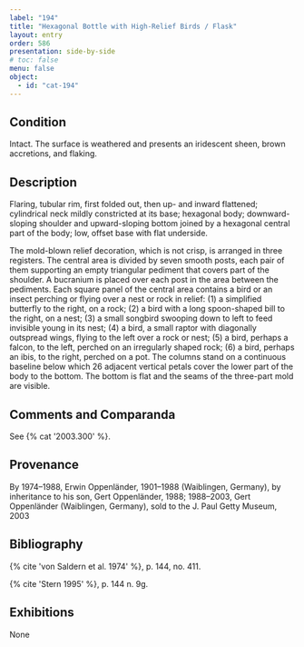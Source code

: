 ```yaml
---
label: "194"
title: "Hexagonal Bottle with High-Relief Birds / Flask"
layout: entry
order: 586
presentation: side-by-side
# toc: false
menu: false
object:
  - id: "cat-194"
---
```


## Condition

Intact. The surface is weathered and presents an iridescent sheen, brown accretions, and flaking.

## Description

Flaring, tubular rim, first folded out, then up- and inward flattened; cylindrical neck mildly constricted at its base; hexagonal body; downward-sloping shoulder and upward-sloping bottom joined by a hexagonal central part of the body; low, offset base with flat underside.

The mold-blown relief decoration, which is not crisp, is arranged in three registers. The central area is divided by seven smooth posts, each pair of them supporting an empty triangular pediment that covers part of the shoulder. A bucranium is placed over each post in the area between the pediments. Each square panel of the central area contains a bird or an insect perching or flying over a nest or rock in relief: (1) a simplified butterfly to the right, on a rock; (2) a bird with a long spoon-shaped bill to the right, on a nest; (3) a small songbird swooping down to left to feed invisible young in its nest; (4) a bird, a small raptor with diagonally outspread wings, flying to the left over a rock or nest; (5) a bird, perhaps a falcon, to the left, perched on an irregularly shaped rock; (6) a bird, perhaps an ibis, to the right, perched on a pot. The columns stand on a continuous baseline below which 26 adjacent vertical petals cover the lower part of the body to the bottom. The bottom is flat and the seams of the three-part mold are visible.

## Comments and Comparanda

See {% cat '2003.300' %}.

## Provenance

By 1974–1988, Erwin Oppenländer, 1901–1988 (Waiblingen, Germany), by inheritance to his son, Gert Oppenländer, 1988; 1988–2003, Gert Oppenländer (Waiblingen, Germany), sold to the J. Paul Getty Museum, 2003

## Bibliography

{% cite 'von Saldern et al. 1974' %}, p. 144, no. 411.

{% cite 'Stern 1995' %}, p. 144 n. 9g.

## Exhibitions

None
